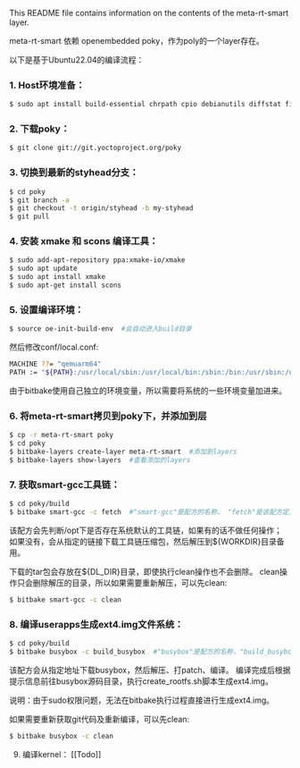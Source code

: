 This README file contains information on the contents of the meta-rt-smart layer.

meta-rt-smart 依赖 openembedded poky，作为poly的一个layer存在。

以下是基于Ubuntu22.04的编译流程：
### 1. Host环境准备：
```bash
$ sudo apt install build-essential chrpath cpio debianutils diffstat file gawk gcc git iputils-ping libacl1 liblz4-tool locales python3 python3-git python3-jinja2 python3-pexpect python3-pip python3-subunit socat texinfo unzip wget xz-utils zstd
```

### 2. 下载poky：
```bash
$ git clone git://git.yoctoproject.org/poky
```

### 3. 切换到最新的styhead分支：
```bash
$ cd poky
$ git branch -a
$ git checkout -t origin/styhead -b my-styhead
$ git pull
```

### 4. 安装 xmake 和 scons 编译工具：
```bash
$ sudo add-apt-repository ppa:xmake-io/xmake
$ sudo apt update
$ sudo apt install xmake
$ sudo apt-get install scons
```

### 5. 设置编译环境：
```bash
$ source oe-init-build-env  #会自动进入build目录
```
然后修改conf/local.conf:
```bash
MACHINE ??= "qemuarm64"
PATH := "${PATH}:/usr/local/sbin:/usr/local/bin:/sbin:/bin:/usr/sbin:/usr/bin"
```
由于bitbake使用自己独立的环境变量，所以需要将系统的一些环境变量加进来。

### 6. 将meta-rt-smart拷贝到poky下，并添加到层
```bash
$ cp -r meta-rt-smart poky
$ cd poky
$ bitbake-layers create-layer meta-rt-smart  #添加到layers
$ bitbake-layers show-layers  #查看添加的layers
```

### 7. 获取smart-gcc工具链：
```bash
$ cd poky/build
$ bitbake smart-gcc -c fetch  #"smart-gcc"是配方的名称， "fetch"是该配方定义的任务。
```
该配方会先判断/opt下是否存在系统默认的工具链，如果有的话不做任何操作；
如果没有，会从指定的链接下载工具链压缩包，然后解压到${WORKDIR}目录备用。

下载的tar包会存放在${DL_DIR}目录，即使执行clean操作也不会删除。
clean操作只会删除解压的目录，所以如果需要重新解压，可以先clean:
```bash
$ bitbake smart-gcc -c clean
```

### 8. 编译userapps生成ext4.img文件系统：
```bash
$ cd poky/build
$ bitbake busybox -c build_busybox  #"busybox"是配方的名称，"build_busybox"是该配方定义的任务。
```
该配方会从指定地址下载busybox，然后解压、打patch、编译。
编译完成后根据提示信息前往busybox源码目录，执行create_rootfs.sh脚本生成ext4.img。

说明：由于sudo权限问题，无法在bitbake执行过程直接进行生成ext4.img。

如果需要重新获取git代码及重新编译，可以先clean:
```bash
$ bitbake busybox -c clean
```

9. 编译kernel：
[[Todo]]





